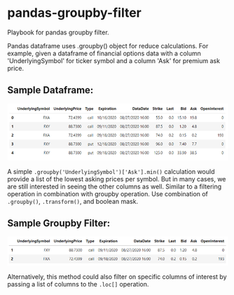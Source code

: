 # pandas-groupby-filter
Playbook for pandas groupby filter.

Pandas dataframe uses .groupby() object for reduce calculations.  For example, given a dataframe of financial options data with a column 'UnderlyingSymbol' for ticker symbol and a column 'Ask' for premium ask price.

## Sample Dataframe: 
![Sample Dataframe](df_sample.png)

A simple `.groupby('UnderlyingSymbol')['Ask'].min()` calculation would provide a list of the lowest asking prices per symbol.  But in many cases, we are still interested in seeing the other columns as well.  Similar to a filtering operation in combination with groupby operation.  Use combination of `.groupby()`, `.transform()`, and boolean mask.  

## Sample Groupby Filter: 
![Sample Groupby Filter](df_gb_filter.png)

Alternatively, this method could also filter on specific columns of interest by passing a list of columns to the `.loc[]` operation.  
